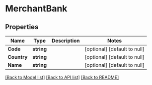 # MerchantBank

## Properties
Name | Type | Description | Notes
------------ | ------------- | ------------- | -------------
**Code** | **string** |  | [optional] [default to null]
**Country** | **string** |  | [optional] [default to null]
**Name** | **string** |  | [optional] [default to null]

[[Back to Model list]](../README.md#documentation-for-models) [[Back to API list]](../README.md#documentation-for-api-endpoints) [[Back to README]](../README.md)

